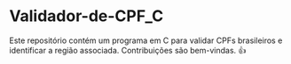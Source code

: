 # Validador-de-CPF_C
Este repositório contém um programa em C para validar CPFs brasileiros e identificar a região associada. Contribuições são bem-vindas. 👍
